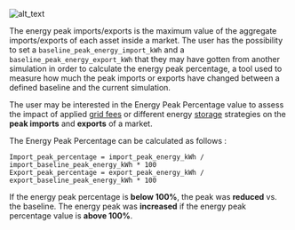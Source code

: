 
![alt_text](images/image1.png "image_tooltip")

The energy peak imports/exports is the maximum value of the aggregate imports/exports of each asset inside a market. The user has the possibility to set a `baseline_peak_energy_import_kWh` and a `baseline_peak_energy_export_kWh` that they may have gotten from another simulation in order to calculate the energy peak percentage, a tool used to measure how much the peak imports or exports have changed between a defined baseline and the current simulation.

The user may be interested in the Energy Peak Percentage value to assess the impact of applied [grid fees](grid-fees.md) or different energy [storage](model-storage.md) strategies on the **peak imports** and **exports** of a market.

The Energy Peak Percentage can be calculated as follows :

```
Import_peak_percentage = import_peak_energy_kWh / import_baseline_peak_energy_kWh * 100
Export_peak_percentage = export_peak_energy_kWh / export_baseline_peak_energy_kWh * 100
```

If the energy peak percentage is **below 100%**, the peak was **reduced** vs. the baseline. The energy peak was **increased** if the energy peak percentage value is **above 100%**. 
